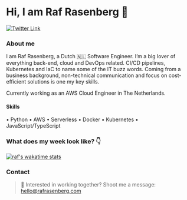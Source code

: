 # Hi, I am Raf Rasenberg 👋

[![Twitter Link](https://img.shields.io/twitter/follow/rafrasenberg?color=1DA1F2&label=%40rafrasenberg&logo=Twitter&style=flat)](https://twitter.com/rafrasenberg)

### About me

I am Raf Rasenberg, a Dutch 🇳🇱 Software Engineer. I’m a big lover of everything back-end, cloud and DevOps related. CI/CD pipelines, Kubernetes and IaC to name some of the IT buzz words. Coming from a business background, non-technical communication and focus on cost-efficient solutions is one my key skills.

Currently working as an AWS Cloud Engineer in The Netherlands.

#### Skills
• Python
• AWS
• Serverless
• Docker
• Kubernetes
• JavaScript/TypeScript

### What does my week look like? 👇

[![raf's wakatime stats](https://github-readme-stats.vercel.app/api/wakatime?username=rafrasenberg&layout=compact)](https://github.com/anuraghazra/github-readme-stats)

### Contact

> :email: Interested in working together? Shoot me a message: hello@rafrasenberg.com

